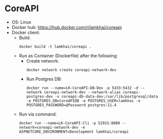 # CoreAPI
- OS: Linux
- Docker hub: https://hub.docker.com/r/lamkhai/coreapi
- Docker client:
  - Build:
	```
	docker build -t lamkhai/coreapi .
	```
  - Run as Container (Dockerfile) after the following:
	- Create network:
	  ```
	  docker network create coreapi-network-dev
	  ```
	- Run Postgres DB:
	  ```
	  docker run --name=LK-CoreAPI-DB-Dev -p 5433:5432 -d --network coreapi-network-dev --network-alias coreapi-postgres-dev -v coreapi-db-data-dev:/var/lib/postgresql/data -e POSTGRES_DB=CoreAPIDB -e POSTGRES_USER=lamkhai -e POSTGRES_PASSWORD=@Password postgres:11.4
	  ```
  - Run via command:
	```
	docker run --name=LK-CoreAPI-Cli -p 52915:8080 --network=coreapi-network-dev -e ASPNETCORE_ENVIRONMENT=Development lamkhai/coreapi
	```